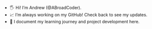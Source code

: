 - 🖐 Hi! I’m Andrew (@ABroadCoder).
- 📈 I’m always working on my GitHub! Check back to see my updates.
- 🎇 I document my learning journey and project development here.

<!---
ABroadCoder/ABroadCoder is a ✨ special ✨ repository because its `README.md` (this file) appears on your GitHub profile.
You can click the Preview link to take a look at your changes.
--->
